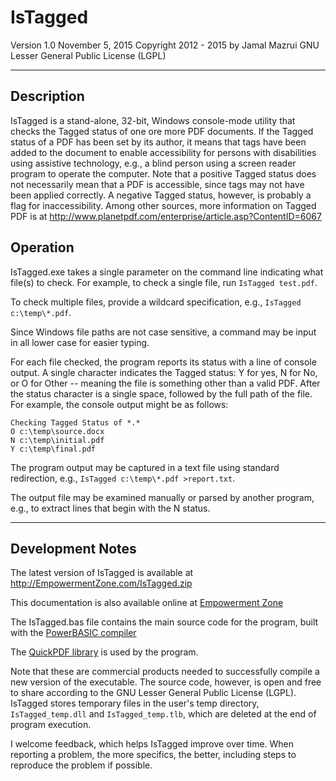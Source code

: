 # IsTagged 
Version 1.0
November 5, 2015
Copyright 2012 - 2015 by Jamal Mazrui
GNU Lesser General Public License (LGPL)

* * *

## Description

IsTagged is a stand-alone, 32-bit, Windows console-mode utility that checks the Tagged status of one ore more PDF documents.  If the Tagged status of a PDF has been set by its author, it means that tags have been added to the document to enable accessibility for persons with disabilities using assistive technology, e.g., a blind person using a screen reader program to operate the computer. Note that a positive Tagged status does not necessarily mean that a PDF is accessible, since tags may not have been applied correctly. A negative Tagged status, however, is probably a flag for inaccessibility. Among other sources, more information on Tagged PDF is at
http://www.planetpdf.com/enterprise/article.asp?ContentID=6067

## Operation

IsTagged.exe takes a single parameter on the command line indicating what file(s) to check. For example, to check a single file, run `IsTagged test.pdf`.

To check multiple files, provide a wildcard specification, e.g.,
`IsTagged c:\temp\*.pdf`.

Since Windows file paths are not case sensitive, a command may be input in all lower case for easier typing.

For each file checked, the program reports its status with a line of console output. A single character indicates the Tagged status: Y for yes, N for No, or O for Other -- meaning the file is something other than a valid PDF.  After the status character is a single space, followed by the full path of the file. For example, the console output might be as follows:

    Checking Tagged Status of *.*
    O c:\temp\source.docx
    N c:\temp\initial.pdf
    Y c:\temp\final.pdf

The program output may be captured in a text file using standard redirection, e.g., `IsTagged c:\temp\*.pdf >report.txt`.

The output file may be examined manually or parsed by another program, e.g., to extract lines that begin with the N status.

* * *

## Development Notes

The latest version of IsTagged is available at http://EmpowermentZone.com/IsTagged.zip

This documentation is also available online at [Empowerment Zone](http://EmpowermentZone.com/IsTagged.htm)

The IsTagged.bas file contains the main source code for the program, built with the [PowerBASIC compiler](http://PowerBASIC.com)

The [QuickPDF library](http://QuickPDFLibrary.com) is used by the program.

Note that these are commercial products needed to successfully compile a new version of the executable. The source code, however, is open and free to share according to the GNU Lesser General Public License (LGPL).  IsTagged stores temporary files in the user's temp directory, `IsTagged_temp.dll` and `IsTagged_temp.tlb`, which are deleted at the end of program execution.

I welcome feedback, which helps IsTagged improve over time. When reporting a problem, the more specifics, the better, including steps to reproduce the problem if possible.
